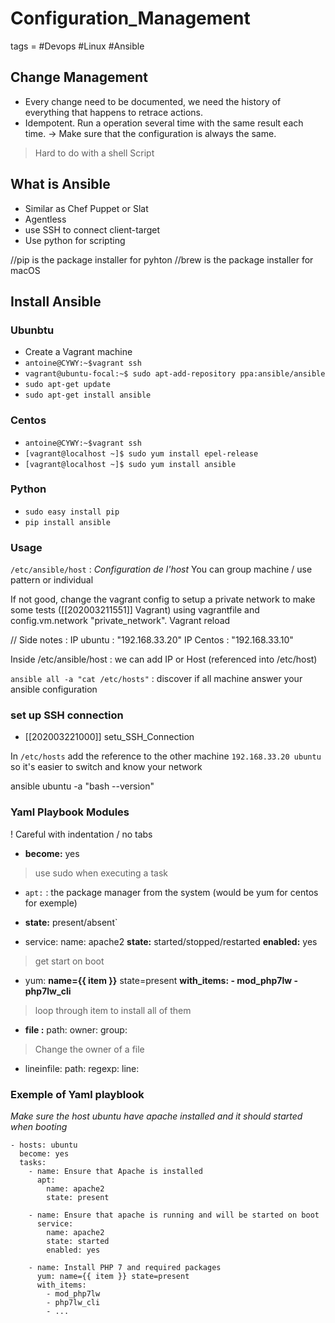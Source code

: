 # Configuration_Management
tags = #Devops #Linux #Ansible

## Change Management
- Every change need to be documented, we need the history of everything that happens to retrace actions.
- Idempotent. Run a operation several time with the same result each time. -> Make sure that the configuration is always the same.

>Hard to do with a shell Script

## What is Ansible

- Similar as Chef Puppet or Slat
- Agentless
- use SSH to connect client-target
- Use python for scripting

//pip is the package installer for pyhton
//brew is the package installer for macOS

## Install Ansible

### Ubunbtu
- Create a Vagrant machine
- `antoine@CYWY:~$vagrant ssh`
- `vagrant@ubuntu-focal:~$ sudo apt-add-repository ppa:ansible/ansible`
- `sudo apt-get update`
- `sudo apt-get install ansible`

### Centos
- ``antoine@CYWY:~$vagrant ssh``
- `[vagrant@localhost ~]$ sudo yum install epel-release`
- `[vagrant@localhost ~]$ sudo yum install ansible`

### Python
- `sudo easy install pip`
- `pip install ansible`

### Usage

`/etc/ansible/host` : *Configuration de l'host*
You can group machine / use pattern or individual

If not good, change the vagrant config to setup a private network to make some tests ([[202003211551]] Vagrant)
using vagrantfile and config.vm.network "private_network".
Vagrant reload


// Side notes :
IP ubuntu : "192.168.33.20"
IP Centos : "192.168.33.10"

Inside /etc/ansible/host : we can add IP or Host (referenced into /etc/host)


`ansible all -a "cat /etc/hosts"` : discover if all machine answer your ansible configuration

### set up SSH connection
* [[202003221000]] setu_SSH_Connection


In `/etc/hosts` add the reference to the other machine `192.168.33.20 ubuntu` so it's easier to switch and know your network

ansible ubuntu -a "bash --version"

### Yaml Playbook Modules

! Careful with indentation / no tabs
  

- **become:** yes 
> use sudo when executing a task

-  `apt:` : the package manager from the system (would be yum for centos for exemple)

- **state:** present/absent`

- service:
	name: apache2
	**state:** started/stopped/restarted 
	**enabled:** yes 
> get start on boot

- yum: **name={{ item }}** state=present
      **with_items:
        - mod_php7lw
        - php7lw_cli** 
> loop through item to install all of them


- **file :**
     path:
     owner:
     group:
>Change the owner of a file

- lineinfile:
    path:
    regexp:
    line: 


### Exemple of Yaml playblook
*Make sure the host ubuntu have apache installed and it should started when booting*

```
- hosts: ubuntu
  become: yes
  tasks:
    - name: Ensure that Apache is installed 
      apt:
        name: apache2
        state: present

    - name: Ensure that apache is running and will be started on boot
      service:
        name: apache2
        state: started
        enabled: yes

    - name: Install PHP 7 and required packages
      yum: name={{ item }} state=present
      with_items:
        - mod_php7lw
        - php7lw_cli
        - ...

 ```


